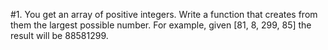 #1. You get an array of positive integers. Write a function that creates from them the largest possible number. For example, given [81, 8, 299, 85] the result will be 88581299.

